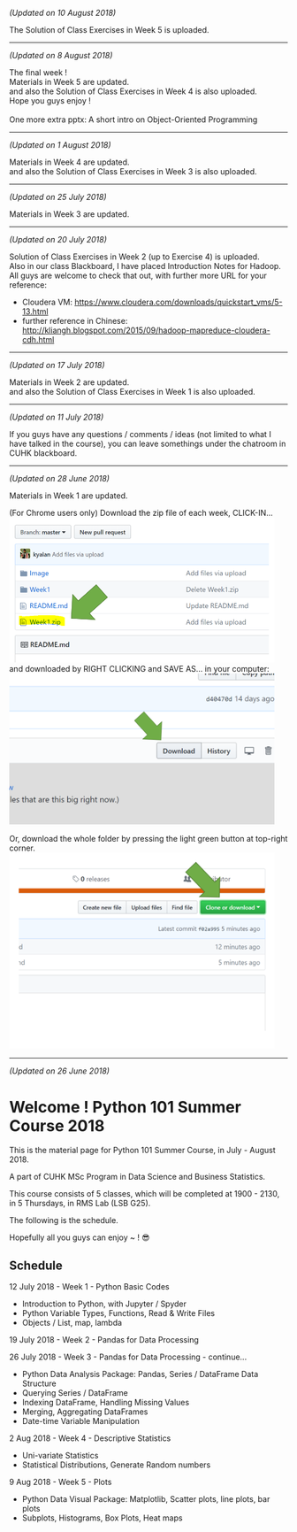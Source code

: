 *(Updated on 10 August 2018)*

The Solution of Class Exercises in Week 5 is uploaded.

---

*(Updated on 8 August 2018)*

The final week ! <br>
Materials in Week 5 are updated. <br>
and also the Solution of Class Exercises in Week 4 is also uploaded. <br>
Hope you guys enjoy ! <br>
<br>
One more extra pptx: A short intro on Object-Oriented Programming <br>

---

*(Updated on 1 August 2018)*

Materials in Week 4 are updated. <br>
and also the Solution of Class Exercises in Week 3 is also uploaded. <br>

---

*(Updated on 25 July 2018)*

Materials in Week 3 are updated. <br>

---

*(Updated on 20 July 2018)*

Solution of Class Exercises in Week 2 (up to Exercise 4) is uploaded. <br>
Also in our class Blackboard, I have placed Introduction Notes for Hadoop. <br>
All guys are welcome to check that out, with further more URL for your reference: <br>

* Cloudera VM: https://www.cloudera.com/downloads/quickstart_vms/5-13.html
* further reference in Chinese: http://kliangh.blogspot.com/2015/09/hadoop-mapreduce-cloudera-cdh.html

---

*(Updated on 17 July 2018)*

Materials in Week 2 are updated. <br>
and also the Solution of Class Exercises in Week 1 is also uploaded. <br>

---

*(Updated on 11 July 2018)*

If you guys have any questions / comments / ideas (not limited to what I have talked in the course), you can leave somethings under the chatroom in CUHK blackboard. <br>

---

*(Updated on 28 June 2018)* 

Materials in Week 1 are updated.

(For Chrome users only) Download the zip file of each week, CLICK-IN... <br>
<img src="https://github.com/kyalan/CUHK-PyTutorial-2018/blob/master/Image/DownloadButton2.PNG" width="480"><br>
and downloaded by RIGHT CLICKING and SAVE AS... in your computer: <br>
<img src="https://github.com/kyalan/CUHK-PyTutorial-2018/blob/master/Image/DownloadButton3.PNG" width="480"><br>

Or, download the whole folder by pressing the light green button at top-right corner. <br>
<img src="https://github.com/kyalan/CUHK-PyTutorial-2018/blob/master/Image/DownloadButton.PNG" width="480">


---

*(Updated on 26 June 2018)* 
# Welcome ! Python 101 Summer Course 2018
This is the material page for Python 101 Summer Course, in July - August 2018.

A part of CUHK MSc Program in Data Science and Business Statistics.


This course consists of 5 classes, which will be completed at 1900 - 2130, in 5 Thursdays, in RMS Lab (LSB G25). 

The following is the schedule.

Hopefully all you guys can enjoy ~ ! :sunglasses:

## Schedule
12 July 2018 - Week 1 - Python Basic Codes
  * Introduction to Python, with Jupyter / Spyder
  * Python Variable Types, Functions, Read & Write Files
  * Objects / List, map, lambda

19 July 2018 - Week 2 - Pandas for Data Processing

26 July 2018 - Week 3 - Pandas for Data Processing - continue...
  * Python Data Analysis Package: Pandas, Series / DataFrame Data Structure
  * Querying Series / DataFrame
  * Indexing DataFrame, Handling Missing Values
  * Merging, Aggregating DataFrames
  * Date-time Variable Manipulation

2 Aug 2018 - Week 4 - Descriptive Statistics
  * Uni-variate Statistics
  * Statistical Distributions, Generate Random numbers

9 Aug 2018 - Week 5 - Plots
  * Python Data Visual Package: Matplotlib, Scatter plots, line plots, bar plots
  * Subplots, Histograms, Box Plots, Heat maps
